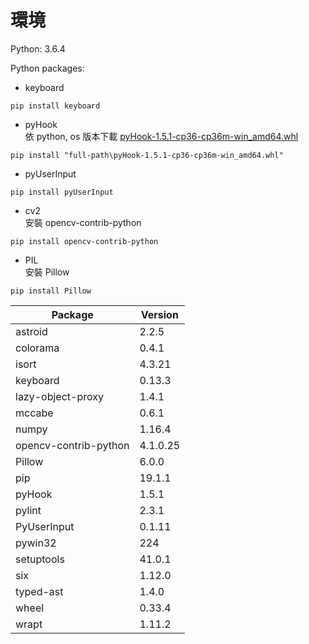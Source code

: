 # 環境
Python: 3.6.4

Python packages:
- keyboard  
```
pip install keyboard
```
- pyHook  
依 python, os 版本下載 [pyHook-1.5.1-cp36-cp36m-win_amd64.whl](https://www.lfd.uci.edu/~gohlke/pythonlibs/#pyhook)
```
pip install "full-path\pyHook-1.5.1-cp36-cp36m-win_amd64.whl"
```
- pyUserInput
```
pip install pyUserInput
```
- cv2  
安裝 opencv-contrib-python
```
pip install opencv-contrib-python
```
- PIL  
安裝 Pillow
```
pip install Pillow
```

| Package              | Version |
|----------------------|---------|
| astroid              | 2.2.5   |
| colorama             | 0.4.1   |
| isort                | 4.3.21  |
| keyboard             | 0.13.3  |
| lazy-object-proxy    | 1.4.1   |
| mccabe               | 0.6.1   |
| numpy                | 1.16.4  |
| opencv-contrib-python| 4.1.0.25|
| Pillow               | 6.0.0   |
| pip                  | 19.1.1  |
| pyHook               | 1.5.1   |
| pylint               | 2.3.1   |
| PyUserInput          | 0.1.11  |
| pywin32              | 224     |
| setuptools           | 41.0.1  |
| six                  | 1.12.0  |
| typed-ast            | 1.4.0   |
| wheel                | 0.33.4  |
| wrapt                | 1.11.2  |
